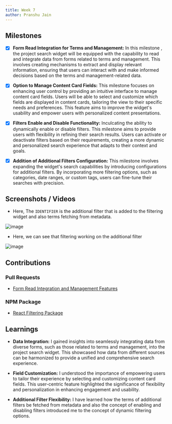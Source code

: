 ```yaml
---
title: Week 7
author: Pranshu Jain
---
```


## Milestones

- [x] **Form Read Integration for Terms and Management:** In this milestone , the project search widget will be equipped with the capability to read and integrate data from forms related to terms and management. This involves creating mechanisms to extract and display relevant information, ensuring that users can interact with and make informed decisions based on the terms and management-related data.

- [x] **Option to Manage Content Card Fields:** This milestone focuses on enhancing user control by providing an intuitive interface to manage content card fields. Users will be able to select and customize which fields are displayed in content cards, tailoring the view to their specific needs and preferences. This feature aims to improve the widget's usability and empower users with personalized content presentations.

- [x] **Filters Enable and Disable Functionality:** Inculcating the ability to dynamically enable or disable filters. This milestone aims to provide users with flexibility in refining their search results. Users can activate or deactivate filters based on their requirements, creating a more dynamic and personalized search experience that adapts to their context and goals.

- [x] **Addition of Additional Filters Configuration:** This milestone involves expanding the widget's search capabilities by introducing configurations for additional filters. By incorporating more filtering options, such as categories, date ranges, or custom tags, users can fine-tune their searches with precision.

## Screenshots / Videos

- Here, The `IDENTIFIER` is the additional filter that is added to the filtering widget and also terms fetching from metadata.

![image](https://github.com/Pranshu321/c4gt-milestones/assets/86917304/ed8eb8b5-fae9-4ac9-b365-8db028ca7b1e)

- Here, we can see that filtering working on the additional filter

![image](https://github.com/Pranshu321/c4gt-milestones/assets/86917304/21852254-b1d0-40ca-b981-e64859b5af35)


## Contributions


### Pull Requests

- [Form Read Integration and Management Features](https://github.com/komalm/searchwidget/pull/5)

### NPM Package
- [React Filtering Package](https://www.npmjs.com/package/filtering-package)

## Learnings

- **Data Integration:** I gained insights into seamlessly integrating data from diverse forms, such as those related to terms and management, into the project search widget. This showcased how data from different sources can be harmonized to provide a unified and comprehensive search experience.

- **Field Customization:** I understood the importance of empowering users to tailor their experience by selecting and customizing content card fields. This user-centric feature highlighted the significance of flexibility and personalization in enhancing engagement and usability.

- **Additional Filter Flexibility:** I have learned how the terms of additional filters be fetched from metadata and also the concept of enabling and disabling filters introduced me to the concept of dynamic filtering options.
